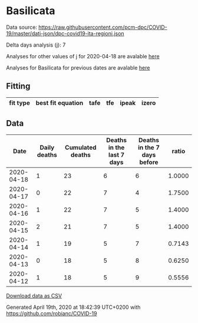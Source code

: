 # Basilicata

Data source: https://raw.githubusercontent.com/pcm-dpc/COVID-19/master/dati-json/dpc-covid19-ita-regioni.json

Delta days analysis (j): 7

Analyses for other values of j for 2020-04-18 are avalable [here](../2020-04-18/README.md)

Analyses for Basilicata for previous dates are avalable [here](../README.md)

## Fitting 
|fit type|best fit equation|tafe|tfe|ipeak|izero|
|-------|-----|--------|------|---|---|

## Data
|Date|Daily deaths|Cumulated deaths|Deaths in the last 7 days|Deaths in the 7 days before|ratio|
|----|----------|-----------|-------|--------------------|-----|
|2020-04-18|1|23|6|6|1.0000|
|2020-04-17|0|22|7|4|1.7500|
|2020-04-16|1|22|7|5|1.4000|
|2020-04-15|2|21|7|5|1.4000|
|2020-04-14|1|19|5|7|0.7143|
|2020-04-13|0|18|5|8|0.6250|
|2020-04-12|1|18|5|9|0.5556|

[Download data as CSV](COVID-19_basilicata_j7_2020-04-18.csv)

Generated April 19th, 2020 at 18:42:39 UTC+0200 with https://github.com/robianc/COVID-19
